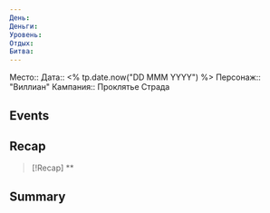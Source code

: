 ```yaml
---
День: 
Деньги: 
Уровень: 
Отдых: 
Битва: 
---
```

Место:: 
Дата:: <% tp.date.now("DD MMM YYYY") %>
Персонаж:: "Виллиан"
Кампания:: Проклятье Страда

## Events

## Recap
> [!Recap]
> **

##  Summary